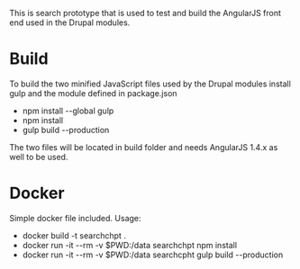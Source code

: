 This is search prototype that is used to test and build the AngularJS front end
used in the Drupal modules.

# Build
To build the two minified JavaScript files used by the Drupal modules install
gulp and the module defined in package.json

 * npm install --global gulp
 * npm install
 * gulp build --production

The two files will be located in build folder and needs AngularJS 1.4.x as well
to be used.

# Docker
Simple docker file included. Usage:

 * docker build -t searchchpt .
 * docker run -it --rm -v $PWD:/data searchchpt npm install
 * docker run -it --rm -v $PWD:/data searchcpht gulp build --production
